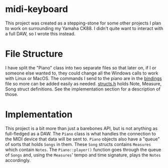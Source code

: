 # midi-keyboard
This project was created as a stepping-stone for some other projects I plan to work on surrounding my Yamaha CK88. I didn't quite want to interact with a full DAW, so I wrote this instead.

# File Structure
I have split the "Piano" class into two separate files so that later on, if I or someone else wanted to, they could change all the Windows calls to work with Linux or MacOS.
The commands I send to the piano are in the [bindings](Yamaha-CK88-Bindings.h) file so more can be added easily as needed.
[structs.h](structs.h) holds Note, Measure, Song struct definitions. See the implementation section for a description of those.

# Implementation
This project is a bit more than just a barebones API, but is not anything as full-fledged as a DAW. The `Piano` class is what handles the connection to the MIDI device that data will be sent to. `Piano` objects also have a "queue" of sorts that holds `Songs` in them. These `Song` structs contains `Measures` which contain `Notes`. The `Piano::player()` function goes through the queue of `Songs` and, using the `Measures`' tempo and time signature, plays the `Notes` accordingly.
